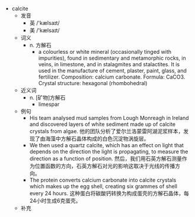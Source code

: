- calcite
  - 发音
    - 英 /'kælsaɪt/
    - 美 /'kælsaɪt/
  - 词义
    - n. 方解石
      - a colourless or white mineral (occasionally tinged with impurities), found in sedimentary and metamorphic rocks, in veins, in limestone, and in stalagmites and stalactites. It is used in the manufacture of cement, plaster, paint, glass, and fertilizer. Composition: calcium carbonate. Formula: CaCO3. Crystal structure: hexagonal (rhombohedral) 
  - 近义词
    - n. [矿物]方解石
      - limespar
  - 例句
    - His team analysed mud samples from Lough Monreagh in Ireland and discovered layers of white sediment made up of calcite crystals from algae. 他的团队分析了爱尔兰洛蒙雷阿湖泥浆样本，发现了由海藻中方解石晶体构成的白色沉淀物涡旋层。
    - We then used a quartz calcite, which has an effect on light that depends on the direction the light is propagating, to measure the direction as a function of position. 然后，我们用石英方解石测量作为位置函数的方向，石英方解石对光的影响这取决于光线的传播方向。
    - The protein converts calcium carbonate into calcite crystals which makes up the egg shell, creating six grammes of shell every 24 hours. 这种蛋白将碳酸钙转换为构成蛋壳的方解石晶体，每24小时生成6克蛋壳。
  - 补充